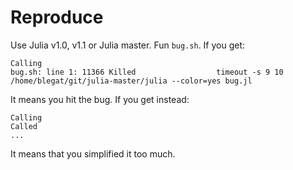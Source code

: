 # Reproduce

Use Julia v1.0, v1.1 or Julia master.
Fun `bug.sh`. If you get:
```
Calling
bug.sh: line 1: 11366 Killed                  timeout -s 9 10 /home/blegat/git/julia-master/julia --color=yes bug.jl
```
It means you hit the bug. If you get instead:
```
Calling
Called
...
```
It means that you simplified it too much.
